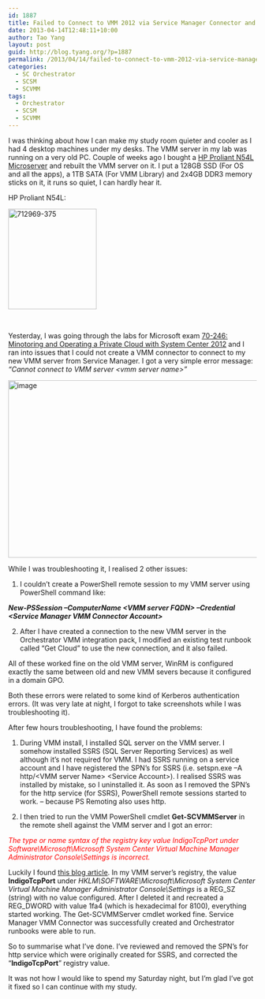 ```yaml
---
id: 1887
title: Failed to Connect to VMM 2012 via Service Manager Connector and Orchestrator VMM Integration Pack
date: 2013-04-14T12:48:11+10:00
author: Tao Yang
layout: post
guid: http://blog.tyang.org/?p=1887
permalink: /2013/04/14/failed-to-connect-to-vmm-2012-via-service-manager-connector-and-orchestrator-vmm-integration-pack/
categories:
  - SC Orchestrator
  - SCSM
  - SCVMM
tags:
  - Orchestrator
  - SCSM
  - SCVMM
---
```

I was thinking about how I can make my study room quieter and cooler as I had 4 desktop machines under my desks. The VMM server in my lab was running on a very old PC. Couple of weeks ago I bought a <a href="http://h10010.www1.hp.com/wwpc/uk/en/sm/WF06b/15351-15351-4237916-4237917-4237917-4248009-5336624.html?dnr=1">HP Proliant N54L Microserver</a> and rebuilt the VMM server on it. I put a 128GB SSD (For OS and all the apps), a 1TB SATA (For VMM Library) and 2x4GB DDR3 memory sticks on it, it runs so quiet, I can hardly hear it.

HP Proliant N54L:

<a href="http://blog.tyang.org/wp-content/uploads/2013/04/712969-375.png"><img style="background-image: none; padding-top: 0px; padding-left: 0px; display: inline; padding-right: 0px; border: 0px;" title="712969-375" alt="712969-375" src="http://blog.tyang.org/wp-content/uploads/2013/04/712969-375_thumb.png" width="179" height="204" border="0" /></a>

&nbsp;

Yesterday, I was going through the labs for Microsoft exam <a href="http://www.microsoft.com/learning/en/us/exam.aspx?id=70-246">70-246: Minotoring and Operating a Private Cloud with System Center 2012</a><em></em> and I ran into issues that I could not create a VMM connector to connect to my new VMM server from Service Manager. I got a very simple error message: <em>“Cannot connect to VMM server &lt;vmm server name&gt;”</em>

<a href="http://blog.tyang.org/wp-content/uploads/2013/04/image15.png"><img style="background-image: none; padding-top: 0px; padding-left: 0px; display: inline; padding-right: 0px; border: 0px;" title="image" alt="image" src="http://blog.tyang.org/wp-content/uploads/2013/04/image_thumb16.png" width="515" height="360" border="0" /></a>

While I was troubleshooting it, I realised 2 other issues:

1. I couldn’t create a PowerShell remote session to my VMM server using PowerShell command like:

<em><strong>New-PSSession –ComputerName &lt;VMM server FQDN&gt; –Credential &lt;Service Manager VMM Connector Account&gt;</strong></em>

2. After I have created a connection to the new VMM server in the Orchestrator VMM integration pack, I modified an existing test runbook called “Get Cloud” to use the new connection, and it also failed.

All of these worked fine on the old VMM server, WinRM is configured exactly the same between old and new VMM severs because it configured in a domain GPO.

Both these errors were related to some kind of Kerberos authentication errors. (It was very late at night, I forgot to take screenshots while I was troubleshooting it).

After few hours troubleshooting, I have found the problems:

1. During VMM install, I installed SQL server on the VMM server. I somehow installed SSRS (SQL Server Reporting Services) as well although it’s not required for VMM. I had SSRS running on a service account and I have registered the SPN’s for SSRS (i.e. setspn.exe –A http/&lt;VMM server Name&gt; &lt;Service Account&gt;). I realised SSRS was installed by mistake, so I uninstalled it. As soon as I removed the SPN’s for the http service (for SSRS), PowerShell remote sessions started to work. – because PS Remoting also uses http.

2. I then tried to run the VMM PowerShell cmdlet <strong>Get-SCVMMServer</strong> in the remote shell against the VMM server and I got an error:

<em><span style="color: #ff0000;">The type or name syntax of the registry key value IndigoTcpPort under Software\Microsoft\Microsoft System Center Virtual Machine Manager Administrator Console\Settings is incorrect.</span></em>

Luckily I found <a href="http://gokhanyildirim.wordpress.com/2012/05/01/the-type-or-name-syntax-of-the-registry-key-value-indigotcpport-under-softwaremicrosoftmicrosoft-system-center-virtual-machine-manager-administrator-consolesettings-is-incorrect/">this blog article</a>. In my VMM server’s registry, the value <strong>IndigoTcpPort</strong> under <em>HKLM\SOFTWARE\Microsoft\Microsoft System Center Virtual Machine Manager Administrator Console\Settings</em> is a REG_SZ (string) with no value configured. After I deleted it and recreated a REG_DWORD with value 1fa4 (which is hexadecimal for 8100), everything started working. The Get-SCVMMServer cmdlet worked fine. Service Manager VMM Connector was successfully created and Orchestrator runbooks were able to run.

So to summarise what I’ve done. I’ve reviewed and removed the SPN’s for http service which were originally created for SSRS, and corrected the “<strong>IndigoTcpPort</strong>” registry value.

It was not how I would like to spend my Saturday night, but I’m glad I’ve got it fixed so I can continue with my study.